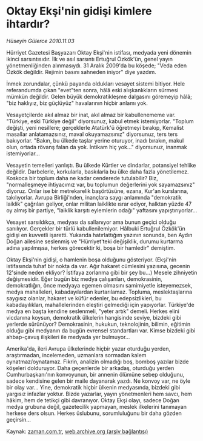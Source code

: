 # Oktay Ekşi'nin gidişi kimlere ihtardır?

*Hüseyin Gülerce 2010.11.03*

<td class="columnist-detail">
<p>Hürriyet Gazetesi Başyazarı Oktay Ekşi'nin istifası, medyada yeni dönemin ikinci sarsıntısıdır. İlk ve asıl sarsıntı Ertuğrul Özkök'ün, genel yayın yönetmenliğinden alınmasıydı. 31 Aralık 2009'da bu köşede; "Veda eden Özkök değildir. Rejimin basını sahneden iniyor" diye yazdım.</p>
<p><p>İnmek zorundalar, çünkü payanda oldukları vesayet sistemi bitiyor. Hele referandumda çıkan "evet"ten sonra, hâlâ eski alışkanlıkların sürmesi mümkün değildir. Gelen büyük demokratikleşme dalgasını göremeyip hâlâ; "biz haklıyız, biz güçlüyüz" havalarının hiçbir anlamı yok. 
<p>Vesayetçilerde akıl almaz bir inat, akıl almaz bir kabullenememe var. "Türkiye, eski Türkiye değil" diyorsunuz, kabul etmek istemiyorlar. "Toplum değişti, yeni nesillere; gerçeklerle Atatürk'ü öğretmeyi bırakıp, Kemalist masallar anlatamazsınız, maval okuyamazsınız" diyorsunuz, ters ters bakıyorlar. "Bakın, bu ülkede taşlar yerine oturuyor, inadı bırakın, makul olun, ortada rövanş falan da yok. İntikam hiç yok..." diyorsunuz, inanmak istemiyorlar...
<p>Vesayetin temelleri yanlıştı. Bu ülkede Kürtler ve dindarlar, potansiyel tehlike değildir. Darbelerle, korkularla, baskılarla bu ülke daha fazla yönetilemez. Koskoca bir toplum daha ne kadar cenderede tutulabilir? Biz, "normalleşmeye ihtiyacımız var, bu toplumun değerlerini yok sayamazsınız" diyoruz. Onlar ise bir metrekarelik başörtüsüne, ezana, Kur'an kurslarına, takılıyorlar. Avrupa Birliği'nden, inançlara saygı anlamında "demokratik laiklik" çağrıları geliyor, onlar militan laiklikte ısrar ediyor, halktan yüzde 47 oy almış bir partiye, "laiklik karşıtı eylemlerin odağı" yaftasını yapıştırıyorlar...
<p>Vesayet sarsıldıkça, medyası da sallanıyor ama bunun geçici olduğu sanılıyor. Gerçekler bir türlü kabullenilemiyor. Hâlbuki Ertuğrul Özkök'ün gidişi en kuvvetli işaretti. Yukarıda hatırlattığım yazının sonunda, ben Aydın Doğan ailesine seslenmiş ve "Hürriyet'teki değişiklik, durumu kurtarma adına yapılmışsa, herkes görecektir ki, boşa bir hamledir" demiştim.
<p>Oktay Ekşi'nin gidişi, o hamlenin boşa olduğunu gösteriyor. (Ekşi'nin istifasında tuhaf bir nokta da var. Ağır hakaret cümlesini yazısına, gecenin 12'sinde neden ekliyor? İstifaya zorlanma gibi bir şey bu...) Mesele zihniyetin değişmesidir. Eğer bugün biz medya çalışanları, demokrasinin, demokratlığın, önce medyaya egemen olmasını samimiyetle isteyemezsek, medya mahalleleri, kabadayılardan kurtarılamaz. Topluma, meslektaşlarına saygısız olanlar, hakaret ve küfür edenler, bu edepsizlikleri, bu kabadayılıkları, mahallelerinden eleştiri gelmediği için yapıyorlar. Türkiye'de medya en başta kendine seslenmeli, "yeter artık" demeli. Herkes elini vicdanına koysun, demokratik ülkelerin hangisinde seviye, bizdeki gibi yerlerde sürünüyor? Demokrasinin, hukukun, teknolojinin, bilimin, eğitimin olduğu gibi medyanın da bugün evrensel standartları var. Kimse bizdeki gibi ahbap-çavuş ilişkileri ile medyada yer bulmuyor...
<p>Amerika'da, ileri Avrupa ülkelerinde hiçbir yazar oturduğu yerden, araştırmadan, incelemeden, uzmanlara sormadan kalem oynatmaz/oynatamaz. Fikrin, analizin olmadığı boş, bomboş yazılar bizde köşeleri dolduruyor. Daha geçenlerde bir arkadaş, oturduğu yerden Cumhurbaşkanı'nın konvoyunun, bir annenin ölümüne sebep olduğunu, sadece kendisine gelen bir maile dayanarak yazdı. Ne konvoy var, ne öyle bir olay var... Yine, demokratik hiçbir ülkenin medyasında, bizdeki gibi yargısız infazlar yoktur. Bizde yazarlar, yayın yönetmenleri hem savcı, hem hâkim, hem de tetikçi gibi davranıyor. Oktay Ekşi olayı, sadece Doğan medya grubuna değil, gazetecilik yapmayan, meslek ilkelerini tanımayan herkese ders olsun. Herkes üslubunu, sorumluluğunu bir daha gözden geçirsin... </p>
<a href="http://web.archive.org/web/20101206101048/mailto:h.gulerce@zaman.com.tr">
</a></p></p></p></p></p></p></td>

Kaynak: [zaman.com.tr](http://zaman.com.tr/yazar.do?yazino=1048151), [web.archive.org (arşiv bağlantısı)](http://web.archive.org/web/20101206101048/http://www.zaman.com.tr:80/yazar.do?yazino=1048151)
